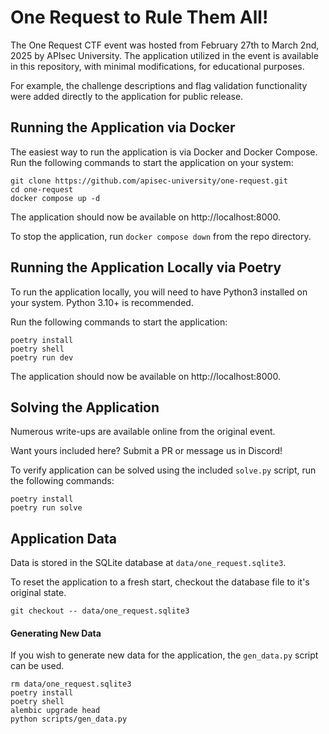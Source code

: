 # One Request to Rule Them All!

The One Request CTF event was hosted from February 27th to March 2nd, 2025 by APIsec University. The application 
utilized in the event is available in this repository, with minimal modifications, for educational purposes.

For example, the challenge descriptions and flag validation functionality were added directly to the application for 
public release.

## Running the Application via Docker

The easiest way to run the application is via Docker and Docker Compose. Run the following commands to start the application on your system:

```shell
git clone https://github.com/apisec-university/one-request.git
cd one-request
docker compose up -d 
```

The application should now be available on http://localhost:8000. 

To stop the application, run `docker compose down` from the repo directory.

## Running the Application Locally via Poetry

To run the application locally, you will need to have Python3 installed on your system. Python 3.10+ is recommended.

Run the following commands to start the application:

```shell
poetry install
poetry shell
poetry run dev
```

The application should now be available on http://localhost:8000.

## Solving the Application

Numerous write-ups are available online from the original event. 

Want yours included here? Submit a PR or message us in Discord!

To verify application can be solved using the included `solve.py` script, run the following commands:

```shell
poetry install
poetry run solve
```

## Application Data 

Data is stored in the SQLite database at `data/one_request.sqlite3`.

To reset the application to a fresh start, checkout the database file to it's original state.

```shell
git checkout -- data/one_request.sqlite3
```

#### Generating New Data

If you wish to generate new data for the application, the `gen_data.py` script can be used.

```shell
rm data/one_request.sqlite3
poetry install
poetry shell
alembic upgrade head
python scripts/gen_data.py
```
